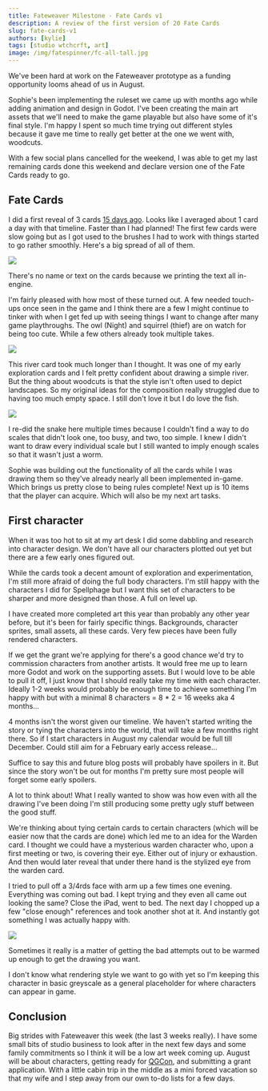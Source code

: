 ```yaml
---
title: Fateweaver Milestone - Fate Cards v1
description: A review of the first version of 20 Fate Cards
slug: fate-cards-v1
authors: [kylie]
tags: [studio wtchcrft, art]
image: /img/fatespinner/fc-all-tall.jpg
---
```


We've been hard at work on the Fateweaver prototype as a funding opportunity looms ahead of us in August.

Sophie's been implementing the ruleset we came up with months ago while adding animation and design in Godot. I've been creating the main art assets that we'll need to make the game playable but also have some of it's final style. I'm happy I spent so much time trying out different styles because it gave me time to really get better at the one we went with, woodcuts.

With a few social plans cancelled for the weekend, I was able to get my last remaining cards done this weekend and declare version one of the Fate Cards ready to go.

<!--truncate-->

## Fate Cards

I did a first reveal of 3 cards [15 days ago](https://bsky.app/profile/wtchcrft.com/post/3ltutqgii7225). Looks like I averaged about 1 card a day with that timeline. Faster than I had planned! The first few cards were slow going but as I got used to the brushes I had to work with things started to go rather smoothly. Here's a big spread of all of them.

![](/img/fatespinner/fc-all-tall.jpg)

There's no name or text on the cards because we printing the text all in-engine. 

I'm fairly pleased with how most of these turned out. A few needed touch-ups once seen in the game and I think there are a few I might continue to tinker with when I get fed up with seeing things I want to change after many game playthroughs. The owl (Night) and squirrel (thief) are on watch for being too cute. While a few others already took multiple takes.

![](/img/fatespinner/fc-river.jpg)

This river card took much longer than I thought. It was one of my early exploration cards and I felt pretty confident about drawing a simple river. But the thing about woodcuts is that the style isn't often used to depict landscapes. So my original ideas for the composition really struggled due to having too much empty space. I still don't love it but I do love the fish.

![](/img/fatespinner/fc-scales.jpg)

I re-did the snake here multiple times because I couldn't find a way to do scales that didn't look one, too busy, and two, too simple. I knew I didn't want to draw every individual scale but I still wanted to imply enough scales so that it wasn't just a worm.

Sophie was building out the functionality of all the cards while I was drawing them so they've already nearly all been implemented in-game. Which brings us pretty close to being rules complete! Next up is 10 items that the player can acquire. Which will also be my next art tasks.

## First character

When it was too hot to sit at my art desk I did some dabbling and research into character design. We don't have all our characters plotted out yet but there are a few early ones figured out.

While the cards took a decent amount of exploration and experimentation, I'm still more afraid of doing the full body characters. I'm still happy with the characters I did for Spellphage but I want this set of characters to be sharper and more designed than those. A full on level up.

I have created more completed art this year than probably any other year before, but it's been for fairly specific things. Backgrounds, character sprites, small assets, all these cards. Very few pieces have been fully rendered characters.

If we get the grant we're applying for there's a good chance we'd try to commission characters from another artists. It would free me up to learn more Godot and work on the supporting assets. But I would love to be able to pull it off, I just know that I should really take my time with each character. Ideally 1-2 weeks would probably be enough time to achieve something I'm happy with but with a minimal 8 characters = 8 * 2 = 16 weeks aka 4 months...

4 months isn't the worst given our timeline. We haven't started writing the story or tying the characters into the world, that will take a few months right there. So if I start characters in August my calendar would be full till December. Could still aim for a February early access release...

Suffice to say this and future blog posts will probably have spoilers in it. But since the story won't be out for months I'm pretty sure most people will forget some early spoilers.

A lot to think about! What I really wanted to show was how even with all the drawing I've been doing I'm still producing some pretty ugly stuff between the good stuff. 

We're thinking about tying certain cards to certain characters (which will be easier now that the cards are done) which led me to an idea for the Warden card. I thought we could have a mysterious warden character who, upon a first meeting or two, is covering their eye. Either out of injury or exhaustion. And then would later reveal that under there hand is the stylized eye from the warden card. 

I tried to pull off a 3/4rds face with arm up a few times one evening. Everything was coming out bad. I kept trying and they even all came out looking the same? Close the iPad, went to bed. The next day I chopped up a few "close enough" references and took another shot at it. And instantly got something I was actually happy with.

![](/img/fatespinner/warden-evolution.jpg)

Sometimes it really is a matter of getting the bad attempts out to be warmed up enough to get the drawing you want.

I don't know what rendering style we want to go with yet so I'm keeping this character in basic greyscale as a general placeholder for where characters can appear in game. 

## Conclusion

Big strides with Fateweaver this week (the last 3 weeks really). I have some small bits of studio business to look after in the next few days and some family commitments so I think it will be a low art week coming up. August will be about characters, getting ready for [QGCon](https://www.qgcon.org/), and submitting a grant application. With a little cabin trip in the middle as a mini forced vacation so that my wife and I step away from our own to-do lists for a few days.
